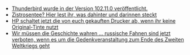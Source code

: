 * [Thunderbird wurde in der Version 102.11.0 veröffentlicht.](https://www.borncity.com/blog/2023/05/11/thunderbird-102-11-0/)
* [Zistrosentee? Hier lest ihr, was dahinter und darinnen steckt](https://www.zauber-kraut.de/welche-wirkung-hat-zistrosentee)
* [HP schaltet jetzt die von euch gekauften Drucker ab, wenn ihr keine Original-Tinte nutzt](https://blog.fefe.de/?ts=9a9ecbf2)
* [Wir müssen die Geschichte wahren ... russische Fahnen sind jetzt verboten, wenn es um die Gedenkveranstaltung zum Ende des Zweiten Weltkriegs geht](https://blog.fefe.de/?ts=9aa1a1c8)

